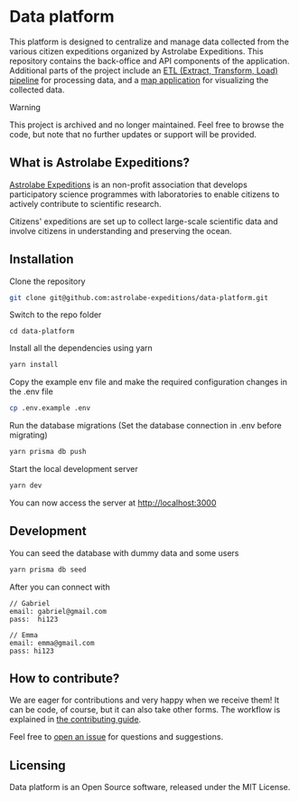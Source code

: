 # Data platform

This platform is designed to centralize and manage data collected from the various citizen expeditions organized by Astrolabe Expeditions. This repository contains the back-office and API components of the application. Additional parts of the project include an [ETL (Extract, Transform, Load) pipeline](https://github.com/astrolabe-expeditions/data-platform-processing) for processing data, and a [map application](https://github.com/astrolabe-expeditions/data-platform-map) for visualizing the collected data.

> [!WARNING]
> This project is archived and no longer maintained.
> Feel free to browse the code, but note that no further updates or support will be provided.

## What is Astrolabe Expeditions?

[Astrolabe Expeditions](https://www.astrolabe-expeditions.org/) is an non-profit association that develops participatory science programmes with
laboratories to enable citizens to actively contribute to scientific research.

Citizens' expeditions are set up to collect large-scale scientific data and involve citizens in understanding and preserving the ocean.

## Installation

Clone the repository

```bash
git clone git@github.com:astrolabe-expeditions/data-platform.git
```

Switch to the repo folder

```
cd data-platform
```

Install all the dependencies using yarn

```bash
yarn install
```

Copy the example env file and make the required configuration changes in the .env file

```bash
cp .env.example .env
```

Run the database migrations (Set the database connection in .env before migrating)

```bash
yarn prisma db push
```

Start the local development server

```bash
yarn dev
```

You can now access the server at [http://localhost:3000](http://localhost:3000)

## Development

You can seed the database with dummy data and some users

```bash
yarn prisma db seed
```

After you can connect with

```
// Gabriel
email: gabriel@gmail.com
pass:  hi123

// Emma
email: emma@gmail.com
pass: hi123
```

## How to contribute?

We are eager for contributions and very happy when we receive them! It can be code, of course, but it can also take other forms. The workflow is explained in [the contributing guide](https://github.com/astrolabe-expeditions/data-platform/blob/dev/docs/CONTRIBUTING.md).

Feel free to [open an issue](https://github.com/astrolabe-expeditions/data-platform/issues/new) for questions and suggestions.

## Licensing

Data platform is an Open Source software, released under the MIT License.
